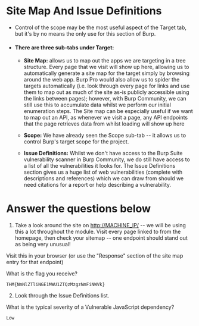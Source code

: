 # Site Map And Issue Definitions

- Control of the scope may be the most useful aspect of the Target tab, but it's by no means the only use for this section of Burp.

- #### There are three sub-tabs under Target:

   - **Site Map:** allows us to map out the apps we are targeting in a tree structure. Every page that we visit will show up here, allowing us to automatically generate a site map for the target simply by browsing around the web app. Burp Pro would also allow us to spider the targets automatically (i.e. look through every page for links and use them to map out as much of the site as-is publicly accessible using the links between pages); however, with Burp Community, we can still use this to accumulate data whilst we perform our initial enumeration steps.
   The Site map can be especially useful if we want to map out an API, as whenever we visit a page, any API endpoints that the page retrieves data from whilst loading will show up here<br>
   
   - **Scope:** We have already seen the Scope sub-tab -- it allows us to control Burp's target scope for the project.<br>
   
   - **Issue Definitions:** Whilst we don't have access to the Burp Suite vulnerability scanner in Burp Community, we do still have access to a list of all the vulnerabilities it looks for. The Issue Definitions section gives us a huge list of web vulnerabilities (complete with descriptions and references) which we can draw from should we need citations for a report or help describing a vulnerability.

# Answer the questions below



1. Take a look around the site on [http://MACHINE_IP/]() -- we will be using this a lot throughout the module. Visit every page linked to from the homepage, then check your sitemap -- one endpoint should stand out as being very unusual!

Visit this in your browser (or use the "Response" section of the site map entry for that endpoint)

What is the flag you receive?
```
THM{NmNlZTliNGE1MWU1ZTQzMzgzNmFiNWVk}
```
2. Look through the Issue Definitions list.

What is the typical severity of a Vulnerable JavaScript dependency?
```
Low
```
